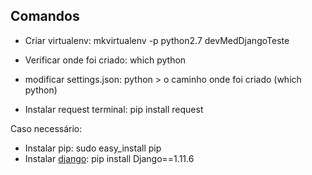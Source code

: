 ## Comandos

- Criar virtualenv: mkvirtualenv -p python2.7 devMedDjangoTeste
- Verificar onde foi criado: which python
- modificar settings.json: python > o caminho onde foi criado (which python)

- Instalar request terminal: pip install request

Caso necessário:

- Instalar pip: sudo easy_install pip
- Instalar [django](https://www.djangoproject.com): pip install Django==1.11.6